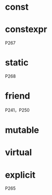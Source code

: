 # const



# constexpr

P267



# static

P268

# friend

P241，P250

# mutable



# virtual



# explicit 

P265                                             

